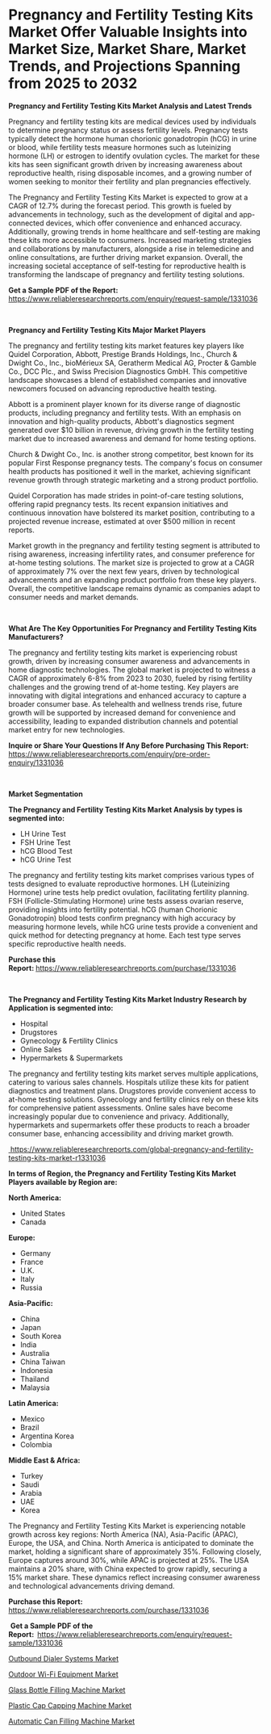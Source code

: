 <p><h1>Pregnancy and Fertility Testing Kits Market Offer Valuable Insights into Market Size, Market Share, Market Trends, and Projections Spanning from 2025 to 2032</h1></p><p><strong>Pregnancy and Fertility Testing Kits Market Analysis and Latest Trends</strong></p>
<p><p>Pregnancy and fertility testing kits are medical devices used by individuals to determine pregnancy status or assess fertility levels. Pregnancy tests typically detect the hormone human chorionic gonadotropin (hCG) in urine or blood, while fertility tests measure hormones such as luteinizing hormone (LH) or estrogen to identify ovulation cycles. The market for these kits has seen significant growth driven by increasing awareness about reproductive health, rising disposable incomes, and a growing number of women seeking to monitor their fertility and plan pregnancies effectively.</p><p>The Pregnancy and Fertility Testing Kits Market is expected to grow at a CAGR of 12.7% during the forecast period. This growth is fueled by advancements in technology, such as the development of digital and app-connected devices, which offer convenience and enhanced accuracy. Additionally, growing trends in home healthcare and self-testing are making these kits more accessible to consumers. Increased marketing strategies and collaborations by manufacturers, alongside a rise in telemedicine and online consultations, are further driving market expansion. Overall, the increasing societal acceptance of self-testing for reproductive health is transforming the landscape of pregnancy and fertility testing solutions.</p></p>
<p><strong>Get a Sample PDF of the Report:&nbsp;</strong> <a href="https://www.reliableresearchreports.com/enquiry/request-sample/1331036?utm_campaign=2286&utm_medium=2&utm_source=Github&utm_content=ia&utm_term=26032025&utm_id=pregnancy-and-fertility-testing-kits">https://www.reliableresearchreports.com/enquiry/request-sample/1331036</a></p>
<p>&nbsp;</p>
<p><strong>Pregnancy and Fertility Testing Kits Major Market Players</strong></p>
<p><p>The pregnancy and fertility testing kits market features key players like Quidel Corporation, Abbott, Prestige Brands Holdings, Inc., Church & Dwight Co., Inc., bioMérieux SA, Geratherm Medical AG, Procter & Gamble Co., DCC Plc., and Swiss Precision Diagnostics GmbH. This competitive landscape showcases a blend of established companies and innovative newcomers focused on advancing reproductive health testing.</p><p>Abbott is a prominent player known for its diverse range of diagnostic products, including pregnancy and fertility tests. With an emphasis on innovation and high-quality products, Abbott's diagnostics segment generated over $10 billion in revenue, driving growth in the fertility testing market due to increased awareness and demand for home testing options.</p><p>Church & Dwight Co., Inc. is another strong competitor, best known for its popular First Response pregnancy tests. The company's focus on consumer health products has positioned it well in the market, achieving significant revenue growth through strategic marketing and a strong product portfolio.</p><p>Quidel Corporation has made strides in point-of-care testing solutions, offering rapid pregnancy tests. Its recent expansion initiatives and continuous innovation have bolstered its market position, contributing to a projected revenue increase, estimated at over $500 million in recent reports.</p><p>Market growth in the pregnancy and fertility testing segment is attributed to rising awareness, increasing infertility rates, and consumer preference for at-home testing solutions. The market size is projected to grow at a CAGR of approximately 7% over the next few years, driven by technological advancements and an expanding product portfolio from these key players. Overall, the competitive landscape remains dynamic as companies adapt to consumer needs and market demands.</p></p>
<p>&nbsp;</p>
<p><strong>What Are The Key Opportunities For Pregnancy and Fertility Testing Kits Manufacturers?</strong></p>
<p><p>The pregnancy and fertility testing kits market is experiencing robust growth, driven by increasing consumer awareness and advancements in home diagnostic technologies. The global market is projected to witness a CAGR of approximately 6-8% from 2023 to 2030, fueled by rising fertility challenges and the growing trend of at-home testing. Key players are innovating with digital integrations and enhanced accuracy to capture a broader consumer base. As telehealth and wellness trends rise, future growth will be supported by increased demand for convenience and accessibility, leading to expanded distribution channels and potential market entry for new technologies.</p></p>
<p><strong>Inquire or Share Your Questions If Any Before Purchasing This Report:</strong> <a href="https://www.reliableresearchreports.com/enquiry/pre-order-enquiry/1331036?utm_campaign=2286&utm_medium=2&utm_source=Github&utm_content=ia&utm_term=26032025&utm_id=pregnancy-and-fertility-testing-kits">https://www.reliableresearchreports.com/enquiry/pre-order-enquiry/1331036</a></p>
<p>&nbsp;</p>
<p><strong>Market Segmentation</strong></p>
<p><strong>The Pregnancy and Fertility Testing Kits Market Analysis by types is segmented into:</strong></p>
<p><ul><li>LH Urine Test</li><li>FSH Urine Test</li><li>hCG Blood Test</li><li>hCG Urine Test</li></ul></p>
<p><p>The pregnancy and fertility testing kits market comprises various types of tests designed to evaluate reproductive hormones. LH (Luteinizing Hormone) urine tests help predict ovulation, facilitating fertility planning. FSH (Follicle-Stimulating Hormone) urine tests assess ovarian reserve, providing insights into fertility potential. hCG (human Chorionic Gonadotropin) blood tests confirm pregnancy with high accuracy by measuring hormone levels, while hCG urine tests provide a convenient and quick method for detecting pregnancy at home. Each test type serves specific reproductive health needs.</p></p>
<p><strong>Purchase this Report:&nbsp;</strong><a href="https://www.reliableresearchreports.com/purchase/1331036?utm_campaign=2286&utm_medium=2&utm_source=Github&utm_content=ia&utm_term=26032025&utm_id=pregnancy-and-fertility-testing-kits">https://www.reliableresearchreports.com/purchase/1331036</a></p>
<p>&nbsp;</p>
<p><strong>The Pregnancy and Fertility Testing Kits Market Industry Research by Application is segmented into:</strong></p>
<p><ul><li>Hospital</li><li>Drugstores</li><li>Gynecology & Fertility Clinics</li><li>Online Sales</li><li>Hypermarkets & Supermarkets</li></ul></p>
<p><p>The pregnancy and fertility testing kits market serves multiple applications, catering to various sales channels. Hospitals utilize these kits for patient diagnostics and treatment plans. Drugstores provide convenient access to at-home testing solutions. Gynecology and fertility clinics rely on these kits for comprehensive patient assessments. Online sales have become increasingly popular due to convenience and privacy. Additionally, hypermarkets and supermarkets offer these products to reach a broader consumer base, enhancing accessibility and driving market growth.</p></p>
<p><a href="https://www.reliableresearchreports.com/global-pregnancy-and-fertility-testing-kits-market-r1331036?utm_campaign=2286&utm_medium=2&utm_source=Github&utm_content=ia&utm_term=26032025&utm_id=pregnancy-and-fertility-testing-kits">&nbsp;https://www.reliableresearchreports.com/global-pregnancy-and-fertility-testing-kits-market-r1331036</a></p>
<p><strong>In terms of Region, the Pregnancy and Fertility Testing Kits Market Players available by Region are:</strong></p>
<p>
    <p> <strong> North America: </strong>
        <ul>
            <li>United States</li>
            <li>Canada</li>
        </ul>
        </p> 
    <p> <strong> Europe: </strong>
        <ul>
            <li>Germany</li>
            <li>France</li>
            <li>U.K.</li>
            <li>Italy</li>
            <li>Russia</li>
        </ul>
        </p> 
    <p> <strong> Asia-Pacific: </strong>
        <ul>
            <li>China</li>
            <li>Japan</li>
            <li>South Korea</li>
            <li>India</li>
            <li>Australia</li>
            <li>China Taiwan</li>
            <li>Indonesia</li>
            <li>Thailand</li>
            <li>Malaysia</li>
        </ul>
        </p> 
    <p> <strong> Latin America: </strong>
        <ul>
            <li>Mexico</li>
            <li>Brazil</li>
            <li>Argentina Korea</li>
            <li>Colombia</li>
        </ul>
        </p> 
    <p> <strong> Middle East & Africa: </strong>
        <ul>
            <li>Turkey</li>
            <li>Saudi</li>
            <li>Arabia</li>
            <li>UAE</li>
            <li>Korea</li>
        </ul>
    </p>
    </p>
<p><p>The Pregnancy and Fertility Testing Kits Market is experiencing notable growth across key regions: North America (NA), Asia-Pacific (APAC), Europe, the USA, and China. North America is anticipated to dominate the market, holding a significant share of approximately 35%. Following closely, Europe captures around 30%, while APAC is projected at 25%. The USA maintains a 20% share, with China expected to grow rapidly, securing a 15% market share. These dynamics reflect increasing consumer awareness and technological advancements driving demand.</p></p>
<p><strong>Purchase this Report: </strong><a href="https://www.reliableresearchreports.com/purchase/1331036?utm_campaign=2286&utm_medium=2&utm_source=Github&utm_content=ia&utm_term=26032025&utm_id=pregnancy-and-fertility-testing-kits">https://www.reliableresearchreports.com/purchase/1331036</a></p>
<p>&nbsp;<strong>Get a Sample PDF of the Report:&nbsp;&nbsp;</strong><a href="https://www.reliableresearchreports.com/enquiry/request-sample/1331036?utm_campaign=2286&utm_medium=2&utm_source=Github&utm_content=ia&utm_term=26032025&utm_id=pregnancy-and-fertility-testing-kits">https://www.reliableresearchreports.com/enquiry/request-sample/1331036</a></p>
<p><strong></strong></p>
<p><p><a href="https://github.com/szaszgrychkq/Market-Research-Report-List-1/blob/main/outbound-dialer-systems-market.md?utm_campaign=2286&utm_medium=2&utm_source=Github&utm_content=ia&utm_term=26032025&utm_id=pregnancy-and-fertility-testing-kits">Outbound Dialer Systems Market</a></p><p><a href="https://github.com/kaganalcinwv/Market-Research-Report-List-1/blob/main/outdoor-wi-fi-equipment-market.md?utm_campaign=2286&utm_medium=2&utm_source=Github&utm_content=ia&utm_term=26032025&utm_id=pregnancy-and-fertility-testing-kits">Outdoor Wi-Fi Equipment Market</a></p><p><a href="https://www.linkedin.com/pulse/glass-bottle-filling-machine-market-forecast-key-players-analysis-8zkbf?utm_campaign=2286&utm_medium=2&utm_source=Github&utm_content=ia&utm_term=26032025&utm_id=pregnancy-and-fertility-testing-kits">Glass Bottle Filling Machine Market</a></p><p><a href="https://www.linkedin.com/pulse/data-global-plastic-cap-capping-machine-markets-share-size-growth-x86vf?utm_campaign=2286&utm_medium=2&utm_source=Github&utm_content=ia&utm_term=26032025&utm_id=pregnancy-and-fertility-testing-kits">Plastic Cap Capping Machine Market</a></p><p><a href="https://www.linkedin.com/pulse/growth-insights-automatic-can-filling-machine-market-whats-fueling-ryi1f?utm_campaign=2286&utm_medium=2&utm_source=Github&utm_content=ia&utm_term=26032025&utm_id=pregnancy-and-fertility-testing-kits">Automatic Can Filling Machine Market</a></p></p>